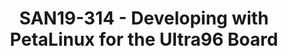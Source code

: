 ---
categories:
- san19
description: This course will describe Linux development using the Xilinx PetaLinux
  tools for the Ultra96 board. Specific focus will be given to lessons learned in
  integrating and debugging device drivers.
image:
  featured: 'true'
  path: /assets/images/featured-images/san19/SAN19-314.png
session_attendee_num: '15'
session_id: SAN19-314
session_room: Sunset V (Session 1)
session_slot:
  end_time: '2019-09-25 16:50:00'
  start_time: '2019-09-25 16:00:00'
session_speakers:
- speaker_bio: Tom Curran works on hardware and software for a wide variety of SoC
    FPGA architecture projects and currently spends most of his time with the Avnet
    Ultra96 board creating reference designs and training materials for customers
    as a Sr. Technical Marketing Engineer in the Products & Emerging Technologies
    team at Avnet. Living in the Boston, MA area, during his career he has worked
    in various roles on IP development, software drivers, system application software,
    and embedded Linux development since the mid ‘90s.
  speaker_company: ''
  speaker_image: /assets/images/speakers/san19/tom-curran.jpg
  speaker_location: ''
  speaker_name: Tom Curran
  speaker_position: Avnet, Sr. Technical Marketing Engineer
  speaker_url: ''
  speaker_username: tom.curran
session_track: Open Source Development
tag: session
tags:
- 96Boards
- ' Linux Kernel'
- ' Tools'
- ' Open Source Development'
- ' IoT and Embedded'
- ' Networking'
- ' Wednesday'
title: SAN19-314 - Developing with PetaLinux for the Ultra96 Board
---